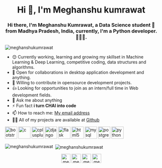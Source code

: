 
<h1 align="center">Hi 👋, I'm Meghanshu kumrawat</h1>
<h3 align="center">Hi there, I'm Meghanshu Kumrawat, a Data Science student 🚀 from Madhya Pradesh, India, currently, I'm a Python developer.👨🏽‍💼.</h3>

<p align="left"> <img src="https://komarev.com/ghpvc/?username=meghanshukumrawat" alt="meghanshukumrawat" /> </p>

* 😊 Currently working, learning and growing my skillset in Machine Learning & Deep Learning, competitive coding, data structures and algorithms.
* 👯 Open for collaborations in desktop application development and anything.
* 🌱 Willing to contribute in opensource development projects.
* 👍 Looking for opportunities to join as an intern/full time in Web development fields.
* 💬 Ask me about anything
* ⚡ Fun fact **i turn CHAI into code**
* 📫 How to reach me: [My email address](meghanshukumrawat321@gmail.com)
* 👨‍💻 All of my projects are available at [Github](https://github.com/MeghanshuKumrawat)


<p align="left"><img src="https://devicons.github.io/devicon/devicon.git/icons/bootstrap/bootstrap-plain.svg" alt="bootstrap" width="40" height="40"/> <img src="https://devicons.github.io/devicon/devicon.git/icons/c/c-original.svg" alt="c" width="40" height="40"/> <img src="https://devicons.github.io/devicon/devicon.git/icons/cplusplus/cplusplus-original.svg" alt="cplusplus" width="40" height="40"/> <img src="https://devicons.github.io/devicon/devicon.git/icons/django/django-original.svg" alt="django" width="40" height="40"/> <img src="https://www.vectorlogo.zone/logos/pocoo_flask/pocoo_flask-icon.svg" alt="flask" width="40" height="40"/> <img src="https://devicons.github.io/devicon/devicon.git/icons/html5/html5-original-wordmark.svg" alt="html5" width="40" height="40"/> <img src="https://devicons.github.io/devicon/devicon.git/icons/mysql/mysql-original-wordmark.svg" alt="mysql" width="40" height="40"/> <img src="https://devicons.github.io/devicon/devicon.git/icons/postgresql/postgresql-original-wordmark.svg" alt="postgresql" width="40" height="40"/> <img src="https://devicons.github.io/devicon/devicon.git/icons/python/python-original.svg" alt="python" width="40" height="40"/></p><p><img align="left" src="https://github-readme-stats.vercel.app/api/top-langs/?username=meghanshukumrawat&layout=compact&hide=html" alt="meghanshukumrawat" /></p>

<p>&nbsp;<img align="center" src="https://github-readme-stats.vercel.app/api?username=meghanshukumrawat&show_icons=true" alt="meghanshukumrawat" /></p>

<p align="center">
<a href="https://fb.com/meghanshu kumrawat" target="blank"><img align="center" src="https://cdn.jsdelivr.net/npm/simple-icons@3.0.1/icons/facebook.svg" alt="meghanshu" height="30" width="30" /></a>
<a href="https://instagram.com/meghanshukumrawat" target="blank"><img align="center" src="https://cdn.jsdelivr.net/npm/simple-icons@3.0.1/icons/instagram.svg" alt="meghanshu" height="30" width="30" /></a>
<a href="https://github.com/MeghanshuKumrawat" target="blank"><img align="center" src="https://cdn.jsdelivr.net/npm/simple-icons@3.0.1/icons/github.svg" alt="meghanshu" height="30" width="30" /></a>
<a href="meghanshukumrawat321@gmail.com" target="blank"><img align="center" src="https://cdn.jsdelivr.net/npm/simple-icons@3.0.1/icons/gmail.svg" alt="meghanshu" height="30" width="30" /></a>
</p>

<!--
**MeghanshuKumrawat/MeghanshuKumrawat** is a ✨ _special_ ✨ repository because its `README.md` (this file) appears on your GitHub profile.

Here are some ideas to get you started:


- 🔭 I’m currently working on ...
- 🌱 I’m currently learning ...
- 👯 I’m looking to collaborate on ...
- 🤔 I’m looking for help with ...
- 💬 Ask me about ...
- 📫 How to reach me: ...
- 😄 Pronouns: ...
- ⚡ Fun fact: ...
-->
